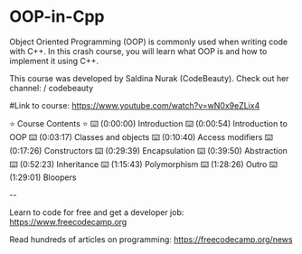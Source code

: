 # OOP-in-Cpp
Object Oriented Programming (OOP) is commonly used when writing code with C++. In this crash course, you will learn what OOP is and how to implement it using C++.

This course was developed by Saldina Nurak (CodeBeauty). Check out her channel:    / codebeauty  

#Link to course: https://www.youtube.com/watch?v=wN0x9eZLix4

⭐️ Course Contents ⭐️
⌨️ (0:00:00) Introduction
⌨️ (0:00:54) Introduction to OOP
⌨️ (0:03:17) Classes and objects
⌨️ (0:10:40) Access modifiers
⌨️ (0:17:26) Constructors
⌨️ (0:29:39) Encapsulation
⌨️ (0:39:50) Abstraction
⌨️ (0:52:23) Inheritance
⌨️ (1:15:43) Polymorphism
⌨️ (1:28:26) Outro
⌨️ (1:29:01) Bloopers

--

Learn to code for free and get a developer job: https://www.freecodecamp.org

Read hundreds of articles on programming: https://freecodecamp.org/news
